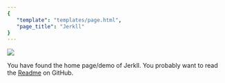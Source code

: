 ```yaml
---
{
   "template": "templates/page.html",
   "page_title": "Jerkll"
}
---
```


<img src="<%- _asset('images/success.jpg') %>">

You have found the home page/demo of Jerkll. You probably want to read the
[Readme](https://github.com/captbaritone/jerkll) on GitHub.

